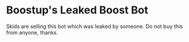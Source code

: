 # Boostup's Leaked Boost Bot

Skids are selling this bot which was leaked by someone. Do not buy this from anyone, thanks.
